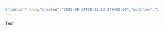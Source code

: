 ```yaml
---
{"publish":true,"created":"2025-08-14T00:13:13.249+02:00","modified":"2025-08-14T00:59:01.322+02:00","cssclasses":""}
---
```



Test